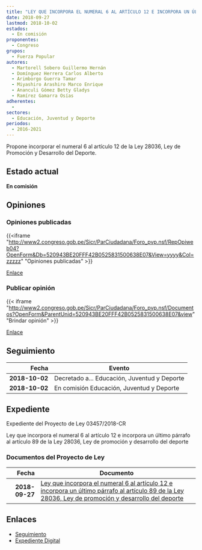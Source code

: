 ```yaml
---
title: "LEY QUE INCORPORA EL NUMERAL 6 AL ARTÍCULO 12 E INCORPORA UN ÚLTIMO PÁRRAFO AL ARTÍCULO 89 DE LA LEY 28036, LEY DE PROMOCIÓN Y DESARROLLO DEL DEPORTE"
date: 2018-09-27
lastmod: 2018-10-02
estados: 
  - En comisión
proponentes: 
  - Congreso
grupos: 
  - Fuerza Popular
autores: 
  - Martorell Sobero Guillermo Hernán
  - Domínguez Herrera Carlos Alberto
  - Arimborgo Guerra Tamar
  - Miyashiro Arashiro Marco Enrique
  - Ananculi Gómez Betty Gladys
  - Ramírez Gamarra Osías
adherentes: 
  - 
sectores: 
  - Educación, Juventud y Deporte
periodos: 
  - 2016-2021
---
```


Propone incorporar el numeral 6 al artículo 12 de la Ley 28036, Ley de Promoción y Desarrollo del Deporte.


## Estado actual

**En comisión**

## Opiniones

### Opiniones publicadas

{{<iframe "http://www2.congreso.gob.pe/Sicr/ParCiudadana/Foro_pvp.nsf/RepOpiweb04?OpenForm&Db=520943BE20FFF42B0525831500638E07&View=yyyy&Col=zzzzz" "Opiniones publicadas" >}}

[Enlace](http://www2.congreso.gob.pe/Sicr/ParCiudadana/Foro_pvp.nsf/RepOpiweb04?OpenForm&Db=520943BE20FFF42B0525831500638E07&View=yyyy&Col=zzzzz)
### Publicar opinión

{{< iframe "http://www2.congreso.gob.pe/Sicr/ParCiudadana/Foro_pvp.nsf/Documentos?OpenForm&ParentUnid=520943BE20FFF42B0525831500638E07&view" "Brindar opinión" >}}

[Enlace](http://www2.congreso.gob.pe/Sicr/ParCiudadana/Foro_pvp.nsf/Documentos?OpenForm&ParentUnid=520943BE20FFF42B0525831500638E07&view)

## Seguimiento

| Fecha | Evento |
|------:|--------|
| **2018-10-02** | Decretado a... Educación, Juventud y Deporte|
| **2018-10-02** | En comisión Educación, Juventud y Deporte|


## Expediente

Expediente del Proyecto de Ley 03457/2018-CR

Ley que incorpora el numeral 6 al artículo 12 e incorpora un último párrafo al artículo 89 de la Ley 28036, Ley de promoción y desarrollo del deporte


### Documentos del Proyecto de Ley

| Fecha | Documento |
|------:|--------|
| **2018-09-27** | [Ley que incorpora el numeral 6 al artículo 12 e incorpora un último párrafo al artículo 89 de la Ley 28036, Ley de promoción y desarrollo del deporte](http://www.leyes.congreso.gob.pe/Documentos/2016_2021/Proyectos_de_Ley_y_de_Resoluciones_Legislativas/PL0345720180927.pdf) |

## Enlaces 

- [Seguimiento](http://www2.congreso.gob.pe/Sicr/TraDocEstProc/CLProLey2016.nsf/f7fff46988ca05b1052578e100829cc7/3b5429794ed9576805258315007f6e8e?OpenDocument)
- [Expediente Digital](http://www2.congreso.gob.pe/Sicr/TraDocEstProc/CLProLey2016.nsf/f7fff46988ca05b1052578e100829cc7/3b5429794ed9576805258315007f6e8e?OpenDocument&Click=05257FB7005EB655.eb71d0cf91d8294e05256cdf006b5706/$Body/0.1C6C)
